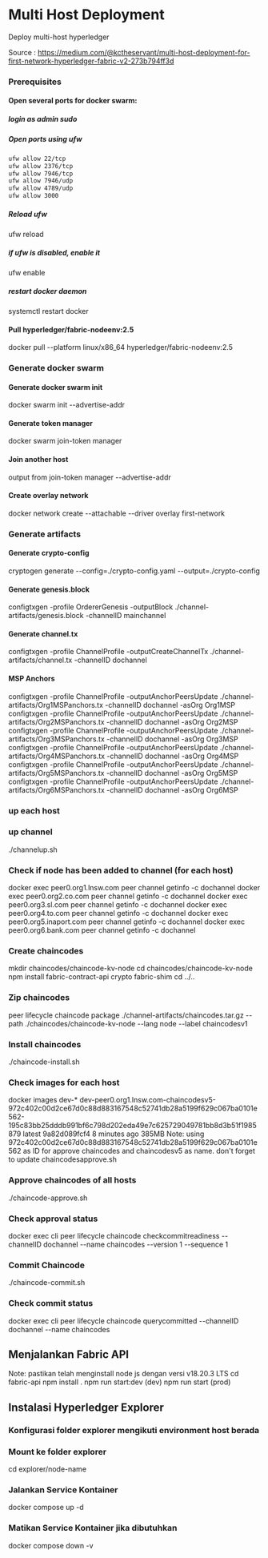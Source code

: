 # Multi Host Deployment
Deploy multi-host hyperledger 

Source : https://medium.com/@kctheservant/multi-host-deployment-for-first-network-hyperledger-fabric-v2-273b794ff3d

### Prerequisites
#### Open several ports for docker swarm:
##### login as admin sudo
##### Open ports using ufw  
```bash
ufw allow 22/tcp  
ufw allow 2376/tcp  
ufw allow 7946/tcp  
ufw allow 7946/udp  
ufw allow 4789/udp  
ufw allow 3000
```  
##### Reload ufw
ufw reload
##### if ufw is disabled, enable it
ufw enable
##### restart docker daemon
systemctl restart docker
#### Pull hyperledger/fabric-nodeenv:2.5
docker pull --platform linux/x86_64 hyperledger/fabric-nodeenv:2.5

### Generate docker swarm
#### Generate docker swarm init
docker swarm init --advertise-addr <host-1 ip address>
#### Generate token manager
docker swarm join-token manager
#### Join another host
output from join-token manager --advertise-addr <host n ip>
#### Create overlay network
docker network create --attachable --driver overlay first-network

### Generate artifacts
#### Generate crypto-config
cryptogen generate --config=./crypto-config.yaml --output=./crypto-config
#### Generate genesis.block
configtxgen -profile OrdererGenesis -outputBlock ./channel-artifacts/genesis.block -channelID mainchannel
#### Generate channel.tx
configtxgen -profile ChannelProfile -outputCreateChannelTx ./channel-artifacts/channel.tx -channelID dochannel
#### MSP Anchors
configtxgen -profile ChannelProfile -outputAnchorPeersUpdate ./channel-artifacts/Org1MSPanchors.tx -channelID dochannel -asOrg Org1MSP
configtxgen -profile ChannelProfile -outputAnchorPeersUpdate ./channel-artifacts/Org2MSPanchors.tx -channelID dochannel -asOrg Org2MSP
configtxgen -profile ChannelProfile -outputAnchorPeersUpdate ./channel-artifacts/Org3MSPanchors.tx -channelID dochannel -asOrg Org3MSP
configtxgen -profile ChannelProfile -outputAnchorPeersUpdate ./channel-artifacts/Org4MSPanchors.tx -channelID dochannel -asOrg Org4MSP
configtxgen -profile ChannelProfile -outputAnchorPeersUpdate ./channel-artifacts/Org5MSPanchors.tx -channelID dochannel -asOrg Org5MSP
configtxgen -profile ChannelProfile -outputAnchorPeersUpdate ./channel-artifacts/Org6MSPanchors.tx -channelID dochannel -asOrg Org6MSP

### up each host

### up channel
./channelup.sh

### Check if node has been added to channel (for each host)
docker exec peer0.org1.lnsw.com peer channel getinfo -c dochannel
docker exec peer0.org2.co.com peer channel getinfo -c dochannel
docker exec peer0.org3.sl.com peer channel getinfo -c dochannel
docker exec peer0.org4.to.com peer channel getinfo -c dochannel
docker exec peer0.org5.inaport.com peer channel getinfo -c dochannel
docker exec peer0.org6.bank.com peer channel getinfo -c dochannel

### Create chaincodes
mkdir chaincodes/chaincode-kv-node
cd chaincodes/chaincode-kv-node
npm install fabric-contract-api crypto fabric-shim
cd ../..
### Zip chaincodes
peer lifecycle chaincode package ./channel-artifacts/chaincodes.tar.gz --path ./chaincodes/chaincode-kv-node --lang node --label chaincodesv1
### Install chaincodes
./chaincode-install.sh

### Check images for each host
docker images dev-*
dev-peer0.org1.lnsw.com-chaincodesv5-972c402c00d2ce67d0c88d883167548c52741db28a5199f629c067ba0101e562-195c83bb25dddb991bf6c798d202eda49e7c625729049781bb8d3b51f1985879   latest    9a82d089fcf4   8 minutes ago   385MB
Note: using 972c402c00d2ce67d0c88d883167548c52741db28a5199f629c067ba0101e562 as ID for approve chaincodes and chaincodesv5 as name. don't forget to update chaincodesapprove.sh

### Approve chaincodes of all hosts
./chaincode-approve.sh

### Check approval status
docker exec cli peer lifecycle chaincode checkcommitreadiness --channelID dochannel --name chaincodes --version 1 --sequence 1

### Commit Chaincode
./chaincode-commit.sh

### Check commit status
docker exec cli peer lifecycle chaincode querycommitted --channelID dochannel --name chaincodes

## Menjalankan Fabric API
Note: pastikan telah menginstall node js dengan versi v18.20.3 LTS
cd fabric-api
npm install .
npm run start:dev (dev)
npm run start (prod)


## Instalasi Hyperledger Explorer
### Konfigurasi folder explorer mengikuti environment host berada
### Mount ke folder explorer
cd explorer/node-name
### Jalankan Service Kontainer
docker compose up -d
### Matikan Service Kontainer jika dibutuhkan
docker compose down -v